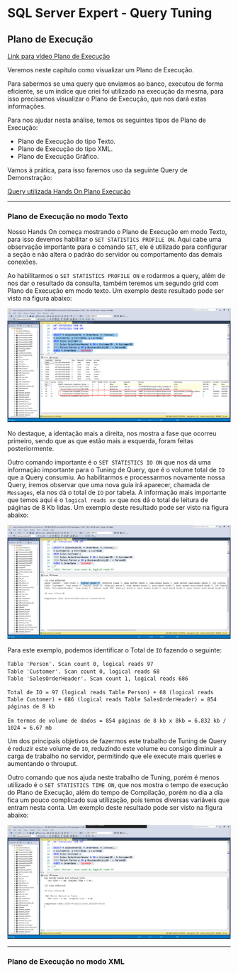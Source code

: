 # SQL Server Expert - Query Tuning

## Plano de Execução

[Link para vídeo Plano de Execução](https://youtu.be/kE_2WSTTqoQ?si=QbHVlhyHMCCvurmM)

Veremos neste capítulo como visualizar um Plano de Execução.

Para sabermos se uma query que enviamos ao banco, executou de forma eficiente, se um índice que criei foi utilizado na execução da mesma, para isso precisamos visualizar o Plano de Execução, que nos dará estas informações.

Para nos ajudar nesta análise, temos os seguintes tipos de Plano de Execução:

- Plano de Execução do tipo Texto.
- Plano de Execução do tipo XML.
- Plano de Execução Gráfico.

Vamos à prática, para isso faremos uso da seguinte Query de Demonstração:

[Query utilizada Hands On Plano Execução](src/Query_Tuning_2a_Parte-Plano_de_Execucao.sql)

---

### Plano de Execução no modo Texto

Nosso Hands On começa mostrando o Plano de Execução em modo Texto, para isso devemos habilitar o `SET STATISTICS PROFILE ON`. Aqui cabe uma observação importante para o comando `SET`, ele é utilizado para configurar a seção e não altera o padrão do servidor ou comportamento das demais conexões.

Ao habilitarmos o `SET STATISTICS PROFILE ON` e rodarmos a query, além de nos dar o resultado da consulta, também teremos um segundo grid com Plano de Execução em modo texto. Um exemplo deste resultado pode ser visto na figura abaixo:

![Resultado query com Plano de Execução em modo Texto](images/ResultadoQueryComPlanoDeExecucaoEmmodoTexto.png)

No destaque, a identação mais a direita, nos mostra a fase que ocorreu primeiro, sendo que as que estão mais a esquerda, foram feitas posteriormente.

Outro comando importante é o `SET STATISTICS IO ON` que nos dá uma informação importante para o Tuning de Query, que é o volume total de `IO` que a Query consumiu. Ao habilitarmos e processarmos novamente nossa Query, iremos observar que uma nova guia irá aparecer, chamada de `Messages`, ela nos dá o total de `IO` por tabela. A informação mais importante que temos aqui é o `logical reads xx` que nos dá o total de leitura de páginas de 8 Kb lidas. Um exemplo deste resultado pode ser visto na figura abaixo:

![Resultado query com Plano de Execução mostrando IO](images/ResultadoQueryComPlanoDeExecucaoMostrandoIO.png)

Para este exemplo, podemos identificar o Total de `IO` fazendo o seguinte:

```txt
Table 'Person'. Scan count 0, logical reads 97
Table 'Customer'. Scan count 0, logical reads 68
Table 'SalesOrderHeader'. Scan count 1, logical reads 686
```

```text
Total de IO = 97 (logical reads Table Person) + 68 (logical reads Table Customer) + 686 (logical reads Table SalesOrderHeader) = 854 páginas de 8 kb

Em termos de volume de dados = 854 páginas de 8 kb x 8kb = 6.832 kb / 1024 = 6.67 mb
```

Um dos principais objetivos de fazermos este trabalho de Tuning de Query é reduzir este volume de `IO`, reduzindo este volume eu consigo diminuir a carga de trabalho no servidor, permitindo que ele execute mais queries e aumentando o throuput.

Outro comando que nos ajuda neste trabalho de Tuning, porém é menos utilizado é o `SET STATISTICS TIME ON`, que nos mostra o tempo de execução do Plano de Execução, além do tempo de Compilação, porém no dia a dia fica um pouco complicado sua utilização, pois temos diversas variáveis que entram nesta conta. Um exemplo deste resultado pode ser visto na figura abaixo:

![Resultado query com Plano de Execução mostrando Tempo Compilação](images/ResultadoQueryComPlanoDeExecucaoMostrandoTempoCompilacao.png)

---

### Plano de Execução no modo XML

